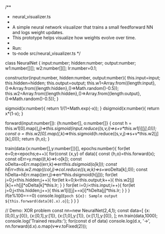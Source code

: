 /**
 * neural_visualizer.ts
 *
 * A simple neural network visualizer that trains a small feedforward NN and logs weight updates.
 * This prototype helps visualize how weights evolve over time.
 *
 * Run:
 *   ts-node src/neural_visualizer.ts
 */

class NeuralNet {
  input:number; hidden:number; output:number;
  w1:number[][]; w2:number[][];
  lr:number=0.1;

  constructor(input:number, hidden:number, output:number){
    this.input=input; this.hidden=hidden; this.output=output;
    this.w1=Array.from({length:input},()=>Array.from({length:hidden},()=>Math.random()-0.5));
    this.w2=Array.from({length:hidden},()=>Array.from({length:output},()=>Math.random()-0.5));
  }

  sigmoid(x:number){ return 1/(1+Math.exp(-x)); }
  dsigmoid(x:number){ return x*(1-x); }

  forward(input:number[]): {h:number[], o:number[]} {
    const h = this.w1[0].map((_,j)=>this.sigmoid(input.reduce((s,v,i)=>s+v*this.w1[i][j],0)));
    const o = this.w2[0].map((_,k)=>this.sigmoid(h.reduce((s,v,j)=>s+v*this.w2[j][k],0)));
    return {h,o};
  }

  train(data:{x:number[],y:number[]}[], epochs:number){
    for(let e=0;e<epochs;e++){
      for(const {x,y} of data){
        const {h,o}=this.forward(x);
        const oErr=y.map((t,k)=>t-o[k]);
        const oDelta=oErr.map((err,k)=>err*this.dsigmoid(o[k]));
        const hErr=this.w2.map((col,j)=>col.reduce((s,w,k)=>s+w*oDelta[k],0));
        const hDelta=hErr.map((err,j)=>err*this.dsigmoid(h[j]));
        for(let j=0;j<this.hidden;j++){
          for(let k=0;k<this.output;k++){
            this.w2[j][k]+=h[j]*oDelta[k]*this.lr;
          }
        }
        for(let i=0;i<this.input;i++){
          for(let j=0;j<this.hidden;j++){
            this.w1[i][j]+=x[i]*hDelta[j]*this.lr;
          }
        }
      }
      if(e%100===0) console.log(`Epoch ${e}: Sample output ${this.forward(data[0].x).o}`);
    }
  }
}

// Demo: XOR problem
const nn=new NeuralNet(2,4,1);
const data=[
  {x:[0,0],y:[0]},
  {x:[0,1],y:[1]},
  {x:[1,0],y:[1]},
  {x:[1,1],y:[0]},
];
nn.train(data,1000);
console.log('Trained results:');
for(const d of data) console.log(d.x, '→', nn.forward(d.x).o.map(v=>v.toFixed(2)));
